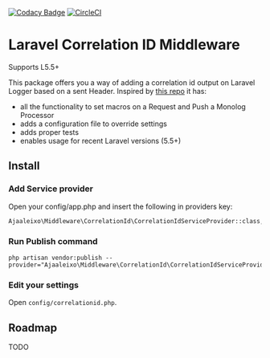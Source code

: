 [![Codacy Badge](https://api.codacy.com/project/badge/Grade/6b7c8831c69249588f5bb33add5313ce)](https://www.codacy.com/app/ajaaleixo/laravel-middleware-correlation-id?utm_source=github.com&amp;utm_medium=referral&amp;utm_content=ajaaleixo/laravel-middleware-correlation-id&amp;utm_campaign=Badge_Grade)
[![CircleCI](https://circleci.com/gh/ajaaleixo/laravel-middleware-correlation-id/tree/master.svg?style=svg)](https://circleci.com/gh/ajaaleixo/laravel-middleware-correlation-id/tree/master)

# Laravel Correlation ID Middleware
Supports L5.5+

This package offers you a way of adding a correlation id output on Laravel Logger based on a sent Header.
Inspired by [this repo](https://github.com/proemergotech/correlate-php-laravel) it has:

- all the functionality to set macros on a Request and Push a Monolog Processor
- adds a configuration file to override settings
- adds proper tests
- enables usage for recent Laravel versions (5.5+)

## Install

### Add Service provider
Open your config/app.php and insert the following in providers key:
```
Ajaaleixo\Middleware\CorrelationId\CorrelationIdServiceProvider::class,
```

### Run Publish command
```
php artisan vendor:publish --provider="Ajaaleixo\Middleware\CorrelationId\CorrelationIdServiceProvider"
```

### Edit your settings
Open ```config/correlationid.php```.

## Roadmap
TODO


